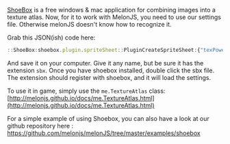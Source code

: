 [ShoeBox](http://renderhjs.net/shoebox/) is a free windows & mac application for combining images into a texture atlas. Now, for it to work with MelonJS, you need to use our settings file. Otherwise melonJS doesn't know how to recognize it.

Grab this JSON(ish) code here:

```javascript
::ShoeBox:shoebox.plugin.spriteSheet::PluginCreateSpriteSheet:{"texPowerOfTwo":true,"fileGenerate2xSize":false,"texPadding":2,"scale":1,"texMaxSize":2048,"texExtrudeSize":1,"useCssOverHack":false,"fileFormatLoop":"\\t{\\n\\t\\t\"filename\": \"@id\",\\n\\t\\t\"frame\": {\"x\":@x,\"y\":@y,\"w\":@w,\"h\":@h},\\n\\t\\t\"rotated\": false,\\n\\t\\t\"trimmed\": true,\\n\\t\\t\"spriteSourceSize\": {\"x\":@fx,\"y\":@fy,\"w\":@fw,\"h\":@fh},\\n\\t\\t\"sourceSize\": {\"w\":@fw,\"h\":@fh}\\n\\t},\\n","renderDebugLayer":false,"animationFrameIdStart":0,"texSquare":false,"fileName":"shoebox.json","texCropAlpha":false,"animationMaxFrames":100,"animationNameIds":"@name_###.png","fileFormatOuter":"{\"frames\": [\\n@loop\\t{\"EOL\":\"true\"}\\n],\\n\"meta\": {\\n\\t\"app\": \"ShoeBox\",\\n\\t\"exporter\": \"melonJS\",\\n\\t\"size\": {\"w\":@W,\"h\":@H}\\n}\\n}"}
```

And save it on your computer. Give it any name, but be sure it has the extension `sbx`. Once you have shoebox installed, double click the sbx file. The extension should register with shoebox, and it will load the settings.

To use it in game, simply use the `me.TextureAtlas` class: [http://melonjs.github.io/docs/me.TextureAtlas.html](http://melonjs.github.io/docs/me.TextureAtlas.html)

For a simple example of using Shoebox, you can also have a look at our github repository here :
https://github.com/melonjs/melonJS/tree/master/examples/shoebox
